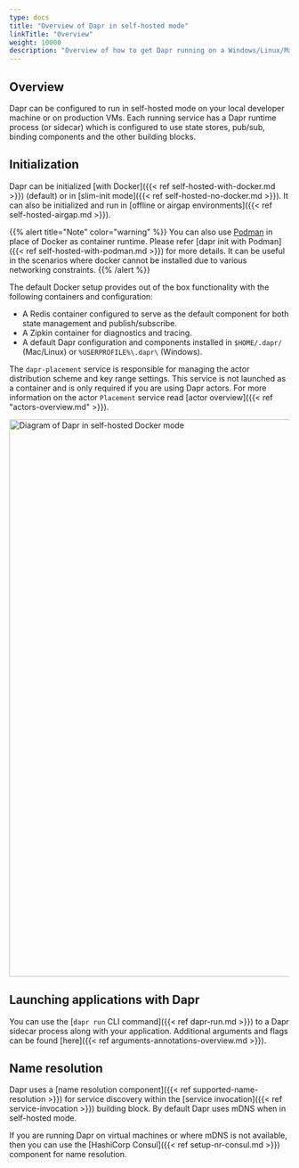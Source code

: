 ```yaml
---
type: docs
title: "Overview of Dapr in self-hosted mode"
linkTitle: "Overview"
weight: 10000
description: "Overview of how to get Dapr running on a Windows/Linux/MacOS machine"
---
```


## Overview

Dapr can be configured to run in self-hosted mode on your local developer machine or on production VMs. Each running service has a Dapr runtime process (or sidecar) which is configured to use state stores, pub/sub, binding components and the other building blocks.

## Initialization

Dapr can be initialized [with Docker]({{< ref self-hosted-with-docker.md >}}) (default) or in [slim-init mode]({{< ref self-hosted-no-docker.md >}}). It can also be initialized and run in [offline or airgap environments]({{< ref self-hosted-airgap.md >}}). 

{{% alert title="Note" color="warning" %}}
You can also use [Podman](https://podman.io/) in place of Docker as container runtime. Please refer [dapr init with Podman]({{< ref self-hosted-with-podman.md >}}) for more details. It can be useful in the scenarios where docker cannot be installed due to various networking constraints.
{{% /alert %}}

The default Docker setup provides out of the box functionality with the following containers and configuration:
- A Redis container configured to serve as the default component for both state management and publish/subscribe.
- A Zipkin container for diagnostics and tracing.
- A default Dapr configuration and components installed in `$HOME/.dapr/` (Mac/Linux) or `%USERPROFILE%\.dapr\` (Windows).

The `dapr-placement` service is responsible for managing the actor distribution scheme and key range settings. This service is not launched as a container and is only required if you are using Dapr actors. For more information on the actor `Placement` service read [actor overview]({{< ref "actors-overview.md" >}}).

<img src="/images/overview-standalone-docker.png" width=1000 alt="Diagram of Dapr in self-hosted Docker mode" />

## Launching applications with Dapr

You can use the [`dapr run` CLI command]({{< ref dapr-run.md >}}) to a Dapr sidecar process along with your application. Additional arguments and flags can be found [here]({{< ref arguments-annotations-overview.md >}}).

## Name resolution

Dapr uses a [name resolution component]({{< ref supported-name-resolution >}}) for service discovery within the [service invocation]({{< ref service-invocation >}}) building block. By default Dapr uses mDNS when in self-hosted mode.

If you are running Dapr on virtual machines or where mDNS is not available, then you can use the [HashiCorp Consul]({{< ref setup-nr-consul.md >}}) component for name resolution.
